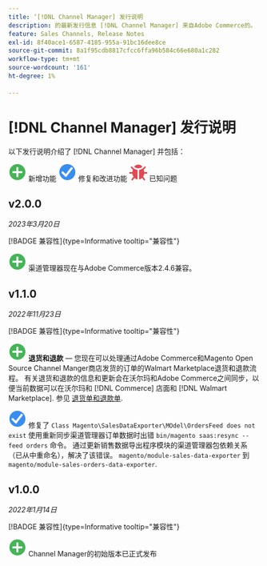 ```yaml
---
title: ‘[!DNL Channel Manager] 发行说明
description: 的最新发行信息 [!DNL Channel Manager] 来自Adobe Commerce的。
feature: Sales Channels, Release Notes
exl-id: 8f40ace1-6587-4185-955a-91bc16dee8ce
source-git-commit: 8a1f95cdb8817cfcc6ffa96b584c66e680a1c282
workflow-type: tm+mt
source-wordcount: '161'
ht-degree: 1%

---
```


# [!DNL Channel Manager] 发行说明

以下发行说明介绍了 [!DNL Channel Manager] 并包括：

![新](../assets/new.svg) 新增功能
![已修复的问题](../assets/fix.svg) 修复和改进功能
![已知问题](../assets/bug.svg) 已知问题


## v2.0.0

*2023年3月20日*

[!BADGE 兼容性]{type=Informative tooltip="兼容性"}

![新](../assets/new.svg)<!--CHAN-5893--> 渠道管理器现在与Adobe Commerce版本2.4.6兼容。

## v1.1.0

*2022年11月23日*

[!BADGE 兼容性]{type=Informative tooltip="兼容性"}

![新](../assets/new.svg)<!--CHAN-5204--> **退货和退款** — 您现在可以处理通过Adobe Commerce和Magento Open Source Channel Manger商店发货的订单的Walmart Marketplace退货和退款流程。 有关退货和退款的信息和更新会在沃尔玛和Adobe Commerce之间同步，以便当前数据可以在沃尔玛和 [!DNL Commerce] 店面和 [!DNL Walmart Marketplace]. 参见 [退货单和退款单](return-refund-orders.md).

![固定](../assets/fix.svg)<!--CHAN-5661--> 修复了 `Class Magento\SalesDataExporter\MOdel\OrdersFeed does not exist` 使用重新同步渠道管理器订单数据时出错 `bin/magento saas:resync --feed orders` 命令。 通过更新销售数据导出程序模块的渠道管理器包依赖关系（已从中重命名），解决了该错误。 `magento/module-sales-data-exporter` 到 `magento/module-sales-orders-data-exporter`.

## v1.0.0

*2022年1月14日*

[!BADGE 兼容性]{type=Informative tooltip="兼容性"}

![新](../assets/new.svg) Channel Manager的初始版本已正式发布

